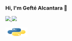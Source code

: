 ### Hi, I'm Gefté Alcantara 👋

<div style="display: inline_block">
  <a href="https://github.com/Gefte">
  <img height="120em" src="https://github-readme-stats.vercel.app/api?username=Gefte&show_icons=true&theme=dracula&include_all_commits=true&count_private=true"/>
  <img height="120em" src="https://github-readme-stats.vercel.app/api/top-langs/?username=Gefte&layout=compact&langs_count=7&theme=dracula"/>
</div>

<div style="" align="rigth"><br>
  <img align="center" alt="Gef-Python" height="30" width="70" src="https://raw.githubusercontent.com/devicons/devicon/master/icons/python/python-original.svg">
</div>

